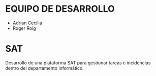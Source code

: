 # EQUIPO DE DESARROLLO
 - Adrian Cecilia
 - Roger Roig
 
# SAT
Desarrollo de una plataforma SAT para gestionar tareas e incidencias dentro del departamento informático.
